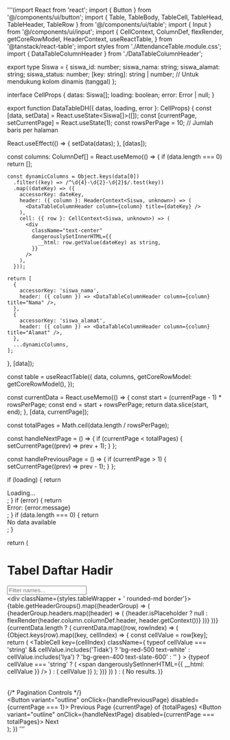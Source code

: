 '''(import React from 'react';
import { Button } from '@/components/ui/button';
import { Table, TableBody, TableCell, TableHead, TableHeader, TableRow } from '@/components/ui/table';
import { Input } from '@/components/ui/input';
import {
  CellContext,
  ColumnDef,
  flexRender,
  getCoreRowModel,
  HeaderContext,
  useReactTable,
} from '@tanstack/react-table';
import styles from './AttendanceTable.module.css';
import { DataTableColumnHeader } from './DataTableColumnHeader';

export type Siswa = {
  siswa_id: number;
  siswa_nama: string;
  siswa_alamat: string;
  siswa_status: number;
  [key: string]: string | number; // Untuk mendukung kolom dinamis (tanggal)
};

interface CellProps {
  datas: Siswa[];
  loading: boolean;
  error: Error | null;
}

export function DataTableDH({ datas, loading, error }: CellProps) {
  const [data, setData] = React.useState<Siswa[]>([]);
  const [currentPage, setCurrentPage] = React.useState(1);
  const rowsPerPage = 10; // Jumlah baris per halaman

  React.useEffect(() => {
    setData(datas);
  }, [datas]);

  const columns: ColumnDef<Siswa>[] = React.useMemo(() => {
    if (data.length === 0) return [];

    const dynamicColumns = Object.keys(data[0])
      .filter((key) => /^\d{4}-\d{2}-\d{2}$/.test(key))
      .map((dateKey) => ({
        accessorKey: dateKey,
        header: ({ column }: HeaderContext<Siswa, unknown>) => (
          <DataTableColumnHeader column={column} title={dateKey} />
        ),
        cell: ({ row }: CellContext<Siswa, unknown>) => (
          <div
            className="text-center"
            dangerouslySetInnerHTML={{
              __html: row.getValue(dateKey) as string,
            }}
          />
        ),
      }));

    return [
      {
        accessorKey: 'siswa_nama',
        header: ({ column }) => <DataTableColumnHeader column={column} title="Nama" />,
      },
      {
        accessorKey: 'siswa_alamat',
        header: ({ column }) => <DataTableColumnHeader column={column} title="Alamat" />,
      },
      ...dynamicColumns,
    ];
  }, [data]);

  const table = useReactTable({
    data,
    columns,
    getCoreRowModel: getCoreRowModel(),
  });

  const currentData = React.useMemo(() => {
    const start = (currentPage - 1) * rowsPerPage;
    const end = start + rowsPerPage;
    return data.slice(start, end);
  }, [data, currentPage]);

  const totalPages = Math.ceil(data.length / rowsPerPage);

  const handleNextPage = () => {
    if (currentPage < totalPages) {
      setCurrentPage((prev) => prev + 1);
    }
  };

  const handlePreviousPage = () => {
    if (currentPage > 1) {
      setCurrentPage((prev) => prev - 1);
    }
  };

  if (loading) {
    return <div>Loading...</div>;
  }
  if (error) {
    return <div>Error: {error.message}</div>;
  }
  if (data.length === 0) {
    return <div>No data available</div>;
  }

  return (
    <div className={styles.tableContainer}>
      <h1 className="text-xl font-bold capitalize mb-4">Tabel Daftar Hadir</h1>
      <div className="mx-2 flex items-center gap-2 py-4">
        <Input placeholder="Filter names..." className="max-w-sm" />
      </div>
      <div className={styles.tableWrapper + ' rounded-md border'}>
        <Table className={styles.table}>
          <TableHeader>
            {table.getHeaderGroups().map((headerGroup) => (
              <TableRow key={headerGroup.id}>
                {headerGroup.headers.map((header) => (
                  <TableHead key={header.id}>
                    {header.isPlaceholder
                      ? null
                      : flexRender(header.column.columnDef.header, header.getContext())}
                  </TableHead>
                ))}
              </TableRow>
            ))}
          </TableHeader>
          <TableBody>
            {currentData.length ? (
              currentData.map((row, rowIndex) => (
                <TableRow key={rowIndex}>
                  {Object.keys(row).map((key, cellIndex) => {
                    const cellValue = row[key];
                    return (
                      <TableCell
                        key={cellIndex}
                        className={
                          typeof cellValue === 'string' && cellValue.includes('Tidak')
                            ? 'bg-red-500 text-white'
                            : cellValue.includes('Iya')
                            ? 'bg-green-400 text-slate-600'
                            : ''
                        }
                      >
                        {typeof cellValue === 'string' ? (
                          <span dangerouslySetInnerHTML={{ __html: cellValue }} />
                        ) : (
                          cellValue
                        )}
                      </TableCell>
                    );
                  })}
                </TableRow>
              ))
            ) : (
              <TableRow>
                <TableCell colSpan={columns.length} className="h-24 text-center">
                  No results.
                </TableCell>
              </TableRow>
            )}
          </TableBody>
        </Table>
      </div>
      {/* Pagination Controls */}
      <div className="flex justify-between items-center mt-4">
        <Button variant="outline" onClick={handlePreviousPage} disabled={currentPage === 1}>
          Previous
        </Button>
        <span>
          Page {currentPage} of {totalPages}
        </span>
        <Button variant="outline" onClick={handleNextPage} disabled={currentPage === totalPages}>
          Next
        </Button>
      </div>
    </div>
  );
})
'''
